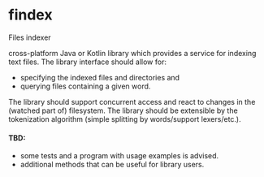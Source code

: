 # findex
Files indexer

cross-platform Java or Kotlin library which provides a service for indexing text files.
The library interface should allow for:
- specifying the indexed files and directories and 
- querying files containing a given word. 

The library should support concurrent access and react to changes in the (watched part of) filesystem. 
The library should be extensible by the tokenization algorithm (simple splitting by words/support lexers/etc.). 

#### TBD:
- some tests and a program with usage examples is advised.
- additional methods that can be useful for library users.

